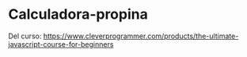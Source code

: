 # Calculadora-propina
Del curso: https://www.cleverprogrammer.com/products/the-ultimate-javascript-course-for-beginners
